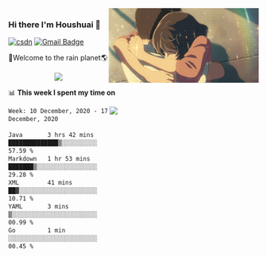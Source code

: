 <img  align='right' height="150" src="https://github.com/LikeRainDay/LikeRainDay/blob/master/pic/img_rain_1.gif?raw=true">



### Hi there I'm Houshuai :lemon:

[![csdn](https://img.shields.io/badge/-csdn-c14438?style=flat-square&logo=c&logoColor=white)](https://blog.csdn.net/qq_15807167)
[![Gmail Badge](https://img.shields.io/badge/-gmail-c14438?style=flat-square&logo=Gmail&logoColor=white&link=mailto:houshuai0816@gmail.com)](mailto:houshuai0816@gmail.com)

🚀Welcome to the rain planet🌎

<center>
<img align='center'  src="https://source.unsplash.com/random/1200x600">
</center>

📊 **This week I spent my time on**

<img align='right'   width="300" src="https://github-readme-stats.vercel.app/api?username=LikeRainDay&show_icons=true&title_color=fff&icon_color=79ff97&text_color=9f9f9f&bg_color=151515">

<!--START_SECTION:waka-->
```text
Week: 10 December, 2020 - 17 December, 2020

Java       3 hrs 42 mins   ██████████████▒░░░░░░░░░░   57.59 % 
Markdown   1 hr 53 mins    ███████▒░░░░░░░░░░░░░░░░░   29.28 % 
XML        41 mins         ██▓░░░░░░░░░░░░░░░░░░░░░░   10.71 % 
YAML       3 mins          ▒░░░░░░░░░░░░░░░░░░░░░░░░   00.99 % 
Go         1 min           ░░░░░░░░░░░░░░░░░░░░░░░░░   00.45 % 
```
<!--END_SECTION:waka-->
